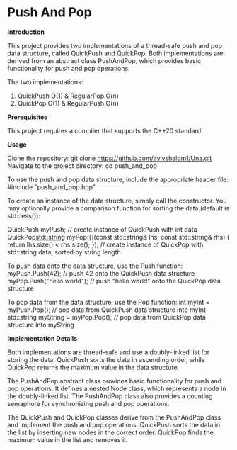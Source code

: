 # Push And Pop

**Introduction**

This project provides two implementations of a thread-safe push and pop data structure, called QuickPush and QuickPop. Both implementations are derived from an abstract class PushAndPop, which provides basic functionality for push and pop operations.

The two implementations:
1. QuickPush O(1) & RegularPop O(n)
2. QuickPop O(1) & RegularPush O(n)


**Prerequisites**

This project requires a compiler that supports the C++20 standard.


**Usage**

Clone the repository: git clone https://github.com/avivshalom1/Una.git
Navigate to the project directory: cd push_and_pop

To use the push and pop data structure, include the appropriate header file:
#include "push_and_pop.hpp" 

To create an instance of the data structure, simply call the constructor. 
You may optionally provide a comparison function for sorting the data (default is std::less<T>()):

QuickPush<int> myPush;             // create instance of QuickPush with int data
QuickPop<std::string> myPop([](const std::string& lhs, const std::string& rhs) 
                              { return lhs.size() < rhs.size(); });  // create instance of QuickPop with std::string data, sorted by string length
  
To push data onto the data structure, use the Push function:                                                                                     myPush.Push(42);           // push 42 onto the QuickPush data structure
myPop.Push("hello world"); // push "hello world" onto the QuickPop data structure
                          
To pop data from the data structure, use the Pop function:
int myInt = myPush.Pop();           // pop data from QuickPush data structure into myInt
std::string myString = myPop.Pop(); // pop data from QuickPop data structure into myString
                                                               
  
                                                               
**Implementation Details**

Both implementations are thread-safe and use a doubly-linked list for storing the data. QuickPush sorts the data in ascending order, while QuickPop returns the maximum value in the data structure.

The PushAndPop abstract class provides basic functionality for push and pop operations. It defines a nested Node class, which represents a node in the doubly-linked list. The PushAndPop class also provides a counting semaphore for synchronizing push and pop operations.

The QuickPush and QuickPop classes derive from the PushAndPop class and implement the push and pop operations. QuickPush sorts the data in the list by inserting new nodes in the correct order. QuickPop finds the maximum value in the list and removes it.
